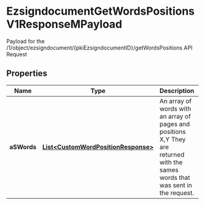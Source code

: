 

# EzsigndocumentGetWordsPositionsV1ResponseMPayload

Payload for the /1/object/ezsigndocument/{pkiEzsigndocumentID}/getWordsPositions API Request

## Properties

Name | Type | Description | Notes
------------ | ------------- | ------------- | -------------
**aSWords** | [**List&lt;CustomWordPositionResponse&gt;**](CustomWordPositionResponse.md) | An array of words with an array of pages and positions X,Y  They are returned with the sames words that was sent in the request. | 



